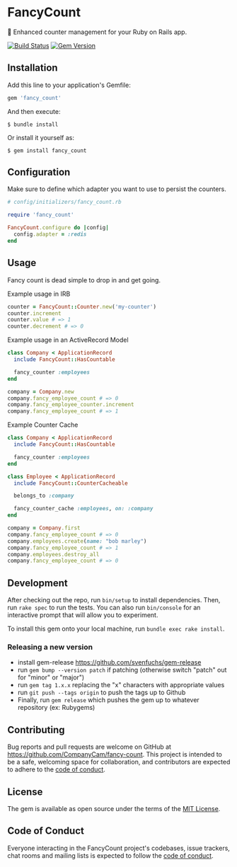 # FancyCount

🎉 Enhanced counter management for your Ruby on Rails app.

[![Build Status](https://github.com/CompanyCam/fancy-count/workflows/Tests/badge.svg)](https://github.com/CompanyCam/fancy-count/actions) [![Gem Version](https://badge.fury.io/rb/fancy_count.svg)](https://badge.fury.io/rb/fancy_count)



## Installation

Add this line to your application's Gemfile:

```ruby
gem 'fancy_count'
```

And then execute:

    $ bundle install

Or install it yourself as:

    $ gem install fancy_count

## Configuration

Make sure to define which adapter you want to use to persist the counters.

```ruby
# config/initializers/fancy_count.rb

require 'fancy_count'

FancyCount.configure do |config|
  config.adapter = :redis
end
```


## Usage

Fancy count is dead simple to drop in and get going.

Example usage in IRB

```ruby
counter = FancyCount::Counter.new('my-counter')
counter.increment
counter.value # => 1
counter.decrement # => 0
```

Example usage in an ActiveRecord Model

```ruby
class Company < ApplicationRecord
  include FancyCount::HasCountable

  fancy_counter :employees
end

company = Company.new
company.fancy_employee_count # => 0
company.fancy_employee_counter.increment
company.fancy_employee_count # => 1
```

Example Counter Cache

```ruby
class Company < ApplicationRecord
  include FancyCount::HasCountable

  fancy_counter :employees
end

class Employee < ApplicationRecord
  include FancyCount::CounterCacheable

  belongs_to :company

  fancy_counter_cache :employees, on: :company
end

company = Company.first
company.fancy_employee_count # => 0
company.employees.create(name: "bob marley")
company.fancy_employee_count # => 1
company.employees.destroy_all
company.fancy_employee_count # => 0
```

## Development

After checking out the repo, run `bin/setup` to install dependencies. Then, run `rake spec` to run the tests. You can also run `bin/console` for an interactive prompt that will allow you to experiment.

To install this gem onto your local machine, run `bundle exec rake install`.

### Releasing a new version

* install gem-release https://github.com/svenfuchs/gem-release
* run `gem bump --version patch` if patching (otherwise switch "patch" out for "minor" or "major")
* run `gem tag 1.x.x` replacing the "x" characters with appropriate values
* run `git push --tags origin` to push the tags up to Github
* Finally, run `gem release` which pushes the gem up to whatever repository (ex: Rubygems)

## Contributing

Bug reports and pull requests are welcome on GitHub at https://github.com/CompanyCam/fancy-count. This project is intended to be a safe, welcoming space for collaboration, and contributors are expected to adhere to the [code of conduct](https://github.com/CompanyCam/fancy-count/blob/master/CODE_OF_CONDUCT.md).

## License

The gem is available as open source under the terms of the [MIT License](https://opensource.org/licenses/MIT).

## Code of Conduct

Everyone interacting in the FancyCount project's codebases, issue trackers, chat rooms and mailing lists is expected to follow the [code of conduct](https://github.com/CompanyCam/fancy-count/blob/master/CODE_OF_CONDUCT.md).
